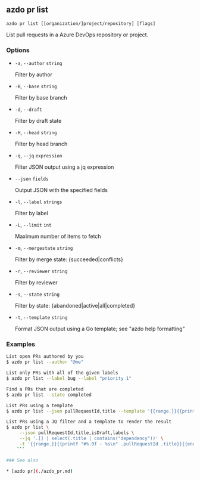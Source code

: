 ## azdo pr list
```
azdo pr list [[organization/]project/repository] [flags]
```
List pull requests in a Azure DevOps repository or project.

### Options


* `-a`, `--author` `string`

	Filter by author

* `-B`, `--base` `string`

	Filter by base branch

* `-d`, `--draft`

	Filter by draft state

* `-H`, `--head` `string`

	Filter by head branch

* `-q`, `--jq` `expression`

	Filter JSON output using a jq expression

* `--json` `fields`

	Output JSON with the specified fields

* `-l`, `--label` `strings`

	Filter by label

* `-L`, `--limit` `int`

	Maximum number of items to fetch

* `-m`, `--mergestate` `string`

	Filter by merge state: {succeeded|conflicts}

* `-r`, `--reviewer` `string`

	Filter by reviewer

* `-s`, `--state` `string`

	Filter by state: {abandoned|active|all|completed}

* `-t`, `--template` `string`

	Format JSON output using a Go template; see &#34;azdo help formatting&#34;


### Examples

```bash
List open PRs authored by you
$ azdo pr list --author "@me"

List only PRs with all of the given labels
$ azdo pr list --label bug --label "priority 1"

Find a PRs that are completed
$ azdo pr list --state completed

List PRs using a template
$ azdo pr list --json pullRequestId,title --template '{{range.}}{{printf "#%.0f - %s\n" .pullRequestId .title}}{{end}}'

List PRs using a JQ filter and a template to render the result
$ azdo pr list \
     --json pullRequestId,title,isDraft,labels \
     --jq '.[] | select(.title | contains("dependency"))' \
     -t '{{range.}}{{printf "#%.0f - %s\n" .pullRequestId .title}}{{end}}'
 	```

### See also

* [azdo pr](./azdo_pr.md)
